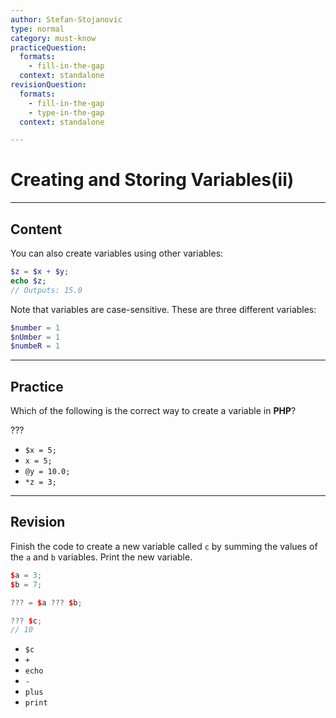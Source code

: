 ```yaml
---
author: Stefan-Stojanovic
type: normal
category: must-know
practiceQuestion:
  formats:
    - fill-in-the-gap
  context: standalone
revisionQuestion:
  formats:
    - fill-in-the-gap
    - type-in-the-gap
  context: standalone

---
```


# Creating and Storing Variables(ii)

---

## Content


You can also create variables using other variables:
```php
$z = $x + $y;
echo $z;  
// Outputs: 15.0
```

Note that variables are case-sensitive. These are three different variables:
```php
$number = 1
$nUmber = 1
$numbeR = 1
```

---
## Practice

Which of the following is the correct way to create a variable in **PHP**?

???

- `$x = 5;`
- `x = 5;`
- `@y = 10.0;`
- `*z = 3;`


---
## Revision

Finish the code to create a new variable called `c` by summing the values of the `a` and `b` variables. Print the new variable.
```cpp
$a = 3;
$b = 7;

??? = $a ??? $b;

??? $c;
// 10
```

- `$c`
- `+`
- `echo`
- `-`
- `plus`
- `print`
